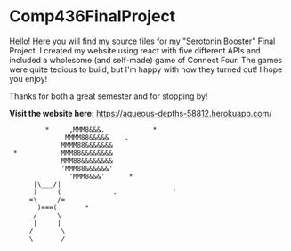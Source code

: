 # Comp436FinalProject

Hello! Here you will find my source files for my "Serotonin Booster" Final Project. I created my website using react with five different APIs and included a wholesome (and self-made) game of Connect Four. The games were quite tedious to build, but I'm happy with how they turned out! I hope you enjoy!

Thanks for both a great semester and for stopping by!

**Visit the website here:** https://aqueous-depths-58812.herokuapp.com/


             *     ,MMM8&&&.            *
                  MMMM88&&&&&    .
                 MMMM88&&&&&&&
     *           MMM88&&&&&&&&
                 MMM88&&&&&&&&
                 'MMM88&&&&&&'
                   'MMM8&&&'      *
          |\___/|
          )     (             .              '
         =\     /=
           )===(       *
          /     \
          |     |
         /       \
         \       /

